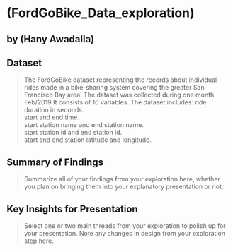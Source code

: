 # (FordGoBike_Data_exploration)
## by (Hany Awadalla)


## Dataset

> The FordGoBike dataset representing the records about individual rides made in a bike-sharing system covering the greater San Francisco Bay area.
> The dataset was collected during one month Feb/2019
> It consists of 16 variables.
> The dataset includes:
ride duration in seconds.  
start and end time.  
start station name and end station name.  
start station id and end station id.  
start and end station latitude and longitude.  



 


## Summary of Findings

> Summarize all of your findings from your exploration here, whether you plan on bringing them into your explanatory presentation or not.


## Key Insights for Presentation

> Select one or two main threads from your exploration to polish up for your presentation. Note any changes in design from your exploration step here.